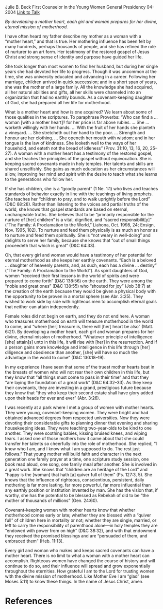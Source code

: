 Julie B. Beck
First Counselor in the Young Women General Presidency
04-2004
[Link to Talk](https://www.churchofjesuschrist.org/study/general-conference/2004/04/a-mother-heart?lang=eng)

_By developing a mother heart, each girl and woman prepares for her divine, eternal mission of motherhood._

I have often heard my father describe my mother as a woman with a “mother heart,” and that is true. Her mothering influence has been felt by many hundreds, perhaps thousands of people, and she has refined the role of nurturer to an art form. Her testimony of the restored gospel of Jesus Christ and strong sense of identity and purpose have guided her life.

She took longer than most women to find her husband, but during her single years she had devoted her life to progress. Though it was uncommon at the time, she was university educated and advancing in a career. Following her marriage, children arrived in quick succession; and in a short span of years, she was the mother of a large family. All the knowledge she had acquired, all her natural abilities and gifts, all her skills were channeled into an organization that had no earthly bounds. As a covenant-keeping daughter of God, she had prepared all her life for motherhood.

What is a mother heart and how is one acquired? We learn about some of those qualities in the scriptures. To paraphrase Proverbs: “Who can find a … woman [with a mother heart]? for her price is far above rubies. … She … worketh willingly with her hands. … With the fruit of her hands she planteth a vineyard. … She stretcheth out her hand to the poor. … Strength and honour are her clothing. … She openeth her mouth with wisdom; and in her tongue is the law of kindness. She looketh well to the ways of her household, and eateth not the bread of idleness” (Prov. 31:10, 13, 16, 20, 25–27). A woman with a mother heart has a testimony of the restored gospel, and she teaches the principles of the gospel without equivocation. She is keeping sacred covenants made in holy temples. Her talents and skills are shared unselfishly. She gains as much education as her circumstances will allow, improving her mind and spirit with the desire to teach what she learns to the generations who follow her.

If she has children, she is a “goodly parent” (1 Ne. 1:1) who lives and teaches standards of behavior exactly in line with the teachings of living prophets. She teaches her “children to pray, and to walk uprightly before the Lord” (D&C 68:28). Rather than listening to the voices and partial truths of the world, she knows that gospel standards are based on eternal, unchangeable truths. She believes that to be “primarily responsible for the nurture of [her] children” is a vital, dignified, and “sacred responsibilit[y]” (“The Family: A Proclamation to the World,” Liahona, Oct. 1998, 24; Ensign, Nov. 1995, 102). To nurture and feed them physically is as much an honor as to nurture and feed them spiritually. She is “not weary in well-doing” and delights to serve her family, because she knows that “out of small things proceedeth that which is great” (D&C 64:33).

Oh, that every girl and woman would have a testimony of her potential for eternal motherhood as she keeps her earthly covenants. “Each is a beloved … daughter of heavenly parents, and, as such, each has a divine … destiny” (“The Family: A Proclamation to the World”). As spirit daughters of God, women “received their first lessons in the world of spirits and were prepared to come forth” (D&C 138:56) on the earth. They were among the “noble and great ones” (D&C 138:55) who “shouted for joy” (Job 38:7) at the creation of the earth because they would be given a physical body with the opportunity to be proven in a mortal sphere (see Abr. 3:25). They wished to work side by side with righteous men to accomplish eternal goals that neither can attain independently.

Female roles did not begin on earth, and they do not end here. A woman who treasures motherhood on earth will treasure motherhood in the world to come, and “where [her] treasure is, there will [her] heart be also” (Matt. 6:21). By developing a mother heart, each girl and woman prepares for her divine, eternal mission of motherhood. “Whatever principle of intelligence [she] attain[s] unto in this life, it will rise with [her] in the resurrection. And if a person gains more knowledge and intelligence in this life through [her] diligence and obedience than another, [she] will have so much the advantage in the world to come” (D&C 130:18–19).

In my experience I have seen that some of the truest mother hearts beat in the breasts of women who will not rear their own children in this life, but they know that “all things must come to pass in their time” and that they “are laying the foundation of a great work” (D&C 64:32–33). As they keep their covenants, they are investing in a grand, prestigious future because they know that “they who keep their second estate shall have glory added upon their heads for ever and ever” (Abr. 3:26).

I was recently at a park where I met a group of women with mother hearts. They were young, covenant-keeping women. They were bright and had obtained advanced degrees from respected universities. Now they were devoting their considerable gifts to planning dinner that evening and sharing housekeeping ideas. They were teaching two-year-olds to be kind to one another. They were soothing babies, kissing bruised knees, and wiping tears. I asked one of those mothers how it came about that she could transfer her talents so cheerfully into the role of motherhood. She replied, “I know who I am, and I know what I am supposed to do. The rest just follows.” That young mother will build faith and character in the next generation one family prayer at a time, one scripture study session, one book read aloud, one song, one family meal after another. She is involved in a great work. She knows that “children are an heritage of the Lord” and “happy is the [woman] that hath [a] quiver full of them” (Ps. 127:3, 5). She knows that the influence of righteous, conscientious, persistent, daily mothering is far more lasting, far more powerful, far more influential than any earthly position or institution invented by man. She has the vision that, if worthy, she has the potential to be blessed as Rebekah of old to be “the mother of thousands of millions” (Gen. 24:60).

Covenant-keeping women with mother hearts know that whether motherhood comes early or late; whether they are blessed with a “quiver full” of children here in mortality or not; whether they are single, married, or left to carry the responsibility of parenthood alone—in holy temples they are “endowed with power from on high” (D&C 38:32), and with that endowment they received the promised blessings and are “persuaded of them, and embraced them” (Heb. 11:13).

Every girl and woman who makes and keeps sacred covenants can have a mother heart. There is no limit to what a woman with a mother heart can accomplish. Righteous women have changed the course of history and will continue to do so, and their influence will spread and grow exponentially throughout the eternities. How grateful I am to the Lord for trusting women with the divine mission of motherhood. Like Mother Eve I am “glad” (see Moses 5:11) to know these things. In the name of Jesus Christ, amen.

# References
